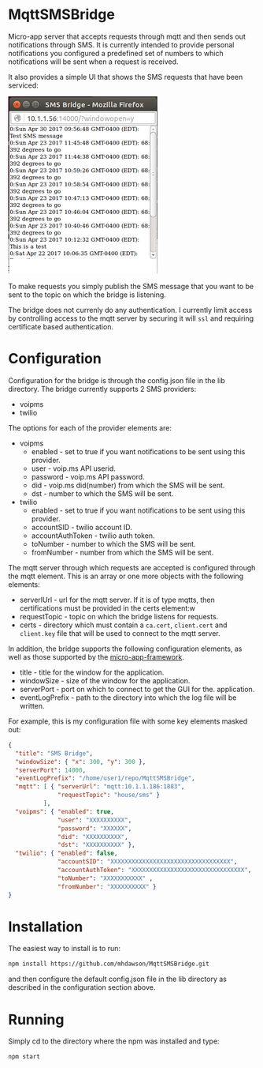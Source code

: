 # MqttSMSBridge

Micro-app server that accepts requests through mqtt
and then sends out notifications through SMS.  It is currently
intended to provide personal notifications you configured a
predefined set of numbers to which notifications will be sent
when a request is received.

It also provides a simple UI that shows the SMS
requests that have been serviced:

![sms UI ](https://raw.githubusercontent.com/mhdawson/MqttSMSBridge/master/pictures/smsBridge.png)

To make requests you simply publish the SMS message that you want
to be sent to the topic on which the bridge is listening.

The bridge does not currenly do any authentication.  I currently
limit access by controlling access to the mqtt server by securing
it will `ssl` and requiring certificate based authentication.

# Configuration

Configuration for the bridge is through the
config.json file in the lib directory.
The bridge currently supports 2 SMS providers:

* voipms
* twilio

The options for each of the provider elements are:

* voipms
  * enabled - set to true if you want notifications to
    be sent using this provider.
  * user - voip.ms API userid.
  * password - voip.ms API password.
  * did - voip.ms did(number) from which the SMS will be sent.
  * dst - number to which the SMS will be sent.
* twilio
  * enabled - set to true if you want notifications to
    be sent using this provider.
  * accountSID - twilio account ID.
  * accountAuthToken - twilio auth token.
  * toNumber - number to which the SMS will be sent.
  * fromNumber - number from which the SMS will be sent.

The mqtt server through which requests are accepted is configured
through the mqtt element.  This is an array or one more objects
with the following elements:

* serverlUrl - url for the mqtt server.  If it is of type
  mqtts, then certifications must be provided in the certs
  element:w
* requestTopic - topic on which the bridge listens for
  requests.
* certs - directory which must contain a `ca.cert`, `client.cert`
  and `client.key` file that will be used to connect to the mqtt
  server.

In addition, the bridge supports the following configuration
elements, as well as those supported by the
[micro-app-framework](https://github.com/mhdawson/micro-app-framework).

* title - title for the window for the application.
* windowSize - size of the window for the application.
* serverPort - port on which to connect to get the GUI for the.
  application.
* eventLogPrefix - path to the directory into which the log file
  will be written.

For example, this is my configuration file with some key elements
masked out:

```json
{
  "title": "SMS Bridge",
  "windowSize": { "x": 300, "y": 300 },
  "serverPort": 14000,
  "eventLogPrefix": "/home/user1/repo/MqttSMSBridge",
  "mqtt": [ { "serverUrl": "mqtt:10.1.1.186:1883",
              "requestTopic": "house/sms" }
          ],
  "voipms": { "enabled": true,
              "user": "XXXXXXXXXX",
              "password": "XXXXXX",
              "did": "XXXXXXXXXX",
              "dst": "XXXXXXXXXX" },
  "twilio": { "enabled": false,
              "accountSID": "XXXXXXXXXXXXXXXXXXXXXXXXXXXXXXXXXX",
              "accountAuthToken": "XXXXXXXXXXXXXXXXXXXXXXXXXXXXXXXX",
              "toNumber": "XXXXXXXXXXX" ,
              "fromNumber": "XXXXXXXXXX" }
}
```


# Installation

The easiest way to install is to run:

```bash
npm install https://github.com/mhdawson/MqttSMSBridge.git
```

and then configure the default config.json file in the lib directory as described
in the configuration section above.

# Running

Simply cd to the directory where the npm was installed and type:

```bash
npm start
```
